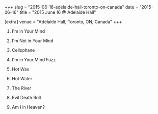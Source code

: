 +++
slug = "2015-06-16-adelaide-hall-toronto-on-canada"
date = "2015-06-16"
title = "2015 June 16 @ Adelaide Hall"

[extra]
venue = "Adelaide Hall, Toronto, ON, Canada"
+++

 1. I'm in Your Mind

 2. I'm Not in Your Mind

 3. Cellophane

 4. I'm in Your Mind Fuzz

 5. Hot Wax

 6. Hot Water

 7. The River

 8. Evil Death Roll

 9. Am I in Heaven?


